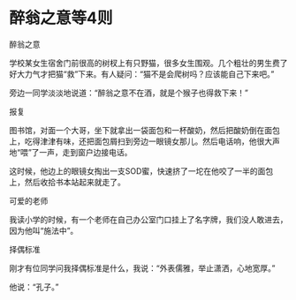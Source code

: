 # 醉翁之意等4则

醉翁之意

学校某女生宿舍门前很高的树杈上有只野猫，很多女生围观。几个粗壮的男生费了好大力气才把猫“救”下来。有人疑问：“猫不是会爬树吗？应该能自己下来吧。”

旁边一同学淡淡地说道：“醉翁之意不在酒，就是个猴子也得救下来！”

报复

图书馆，对面一个大哥，坐下就拿出一袋面包和一杯酸奶，然后把酸奶倒在面包上，吃得津津有味，还把面包屑扫到旁边一眼镜女那儿。然后电话响，他很大声地“喂”了一声，走到窗户边接电话。

这时候，他边上的眼镜女掏出一支SOD蜜，快速挤了一坨在他咬了一半的面包上，然后收拾书本站起来就走了。

可爱的老师

我读小学的时候，有一个老师在自己办公室门口挂上了名字牌，我们没人敢进去，因为他叫“施法中”。

择偶标准

刚才有位同学问我择偶标准是什么，我说：“外表儒雅，举止潇洒，心地宽厚。”

他说：“孔子。”